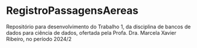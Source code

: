 # RegistroPassagensAereas
Repositório para desenvolvimento do Trabalho 1, da disciplina de bancos de dados para ciência de dados, ofertada pela Profa. Dra. Marcela Xavier Ribeiro, no período 2024/2
